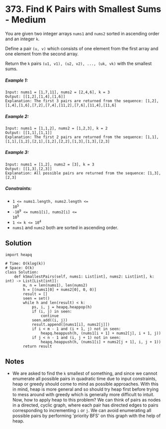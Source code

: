 # 373. Find K Pairs with Smallest Sums - Medium

You are given two integer arrays `nums1` and `nums2` sorted in ascending order and an integer `k`.

Define a pair `(u, v)` which consists of one element from the first array and one element from the second array.

Return the `k` pairs `(u1, v1), (u2, v2), ..., (uk, vk)` with the smallest sums.

##### Example 1:

```
Input: nums1 = [1,7,11], nums2 = [2,4,6], k = 3
Output: [[1,2],[1,4],[1,6]]
Explanation: The first 3 pairs are returned from the sequence: [1,2],[1,4],[1,6],[7,2],[7,4],[11,2],[7,6],[11,4],[11,6]
```

##### Example 2:

```
Input: nums1 = [1,1,2], nums2 = [1,2,3], k = 2
Output: [[1,1],[1,1]]
Explanation: The first 2 pairs are returned from the sequence: [1,1],[1,1],[1,2],[2,1],[1,2],[2,2],[1,3],[1,3],[2,3]
```

##### Example 3:

```
Input: nums1 = [1,2], nums2 = [3], k = 3
Output: [[1,3],[2,3]]
Explanation: All possible pairs are returned from the sequence: [1,3],[2,3]
```

##### Constraints:

- <code>1 <= nums1.length, nums2.length <= 10<sup>5</sup></code>
- <code>-10<sup>9</sup> <= nums1[i], nums2[i] <= 10<sup>9</sup></code>
- <code>1 <= k <= 10<sup>4</sup></code>
- `nums1` and `nums2` both are sorted in ascending order.

## Solution

```
import heapq

# Time: O(klog(k))
# Space: O(k)
class Solution:
    def kSmallestPairs(self, nums1: List[int], nums2: List[int], k: int) -> List[List[int]]:
        m, n = len(nums1), len(nums2)
        h = [(nums1[0] + nums2[0], 0, 0)]
        result = []
        seen = set()
        while h and len(result) < k:
            ps, i, j = heapq.heappop(h)
            if (i, j) in seen:
                continue
            seen.add((i, j))
            result.append([nums1[i], nums2[j]])
            if i < m - 1 and (i + 1, j) not in seen:
                heapq.heappush(h, (nums1[i + 1] + nums2[j], i + 1, j))
            if j < n - 1 and (i, j + 1) not in seen:
                heapq.heappush(h, (nums1[i] + nums2[j + 1], i, j + 1))
        return result
```

## Notes
- We are asked to find the `k` smallest of something, and since we cannot enumerate all possible pairs in quadratic time due to input constraints, heap or greedy should come to mind as possible approaches. With this in mind, heap is more general and so should try heap first before trying to mess around with greedy which is generally more difficult to intuit. Now, how to apply heap to this problem? We can think of pairs as nodes in a directed, cyclic graph, where each pair has directed edges to pairs corresponding to incrementing `i` or `j`. We can avoid enumerating all possible pairs by performing 'priority BFS' on this graph with the help of heap.